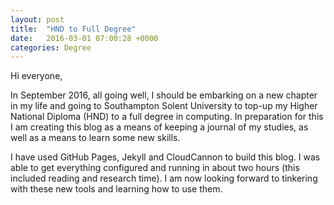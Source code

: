 ```yaml
---
layout: post
title:  "HND to Full Degree"
date:   2016-03-01 07:00:28 +0000
categories: Degree
---
```

Hi everyone,

In September 2016, all going well, I should be embarking on a new
chapter in my life and going to Southampton Solent University to
top-up my Higher National Diploma (HND) to a full degree in
computing. In preparation for this  I am creating this blog as a
means of keeping a journal of my studies, as well as a means to
learn some new skills.

I have used GitHub Pages, Jekyll and CloudCannon to build this blog.
I was able to get everything configured and running in about two
hours (this included reading and research time).
I am now looking forward to tinkering with these new tools and
learning how to use them.
